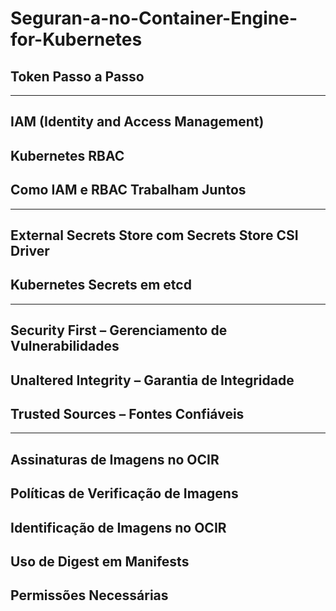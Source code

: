 # Seguran-a-no-Container-Engine-for-Kubernetes

## Token Passo a Passo

---

## IAM (Identity and Access Management)
## Kubernetes RBAC
## Como IAM e RBAC Trabalham Juntos

--- 

## External Secrets Store com Secrets Store CSI Driver
## Kubernetes Secrets em etcd

--- 

## Security First – Gerenciamento de Vulnerabilidades
## Unaltered Integrity – Garantia de Integridade
## Trusted Sources – Fontes Confiáveis

---

## Assinaturas de Imagens no OCIR
## Políticas de Verificação de Imagens
## Identificação de Imagens no OCIR
## Uso de Digest em Manifests
## Permissões Necessárias
